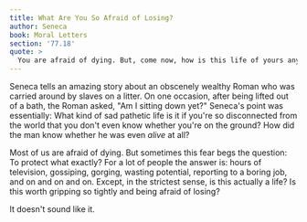 ```yaml
---
title: What Are You So Afraid of Losing?
author: Seneca
book: Moral Letters
section: '77.18'
quote: >
  You are afraid of dying. But, come now, how is this life of yours anything but death?
---
```


Seneca tells an amazing story about an obscenely wealthy Roman who was carried around by slaves on a litter. On one occasion, after being lifted out of a bath, the Roman asked, "Am I sitting down yet?" Seneca's point was essentially: What kind of sad pathetic life is it if you're so disconnected from the world that you don't even know whether you're on the ground? How did the man know whether he was even _alive_ at all?

Most of us are afraid of dying. But sometimes this fear begs the question: To protect what exactly? For a lot of people the answer is: hours of television, gossiping, gorging, wasting potential, reporting to a boring job, and on and on and on. Except, in the strictest sense, is this actually a life? Is this worth gripping so tightly and being afraid of losing?

It doesn't sound like it.
